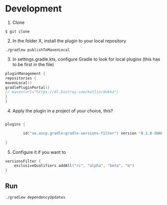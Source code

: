 # Development
1. Clone

```
$ git clone  
```

2. In the folder X, install the plugin to your local repository 

```
./gradlew publishToMavenLocal
``` 

3. In settings.gradle.kts, configure Gradle to look for local plugins (this has to be first in the file) 

```kotlin
pluginManagement {
repositories {
mavenLocal()
gradlePluginPortal()
// maven(url="https://dl.bintray.com/kotlin/dokka")
}
}
```

4. Apply the plugin in a project of your choice, this?

```kotlin

plugins {

        id("se.ascp.gradle:gradle-versions-filter") version "0.1.0-SNAPSHOT"
    
}


```

5. Configure it if you want to


```kotlin
versionsFilter {
    exclusiveQualifiers.addAll("rc", "alpha", "beta", "m")
}
```

## Run
```
./gradlew dependencyUpdates 
```
